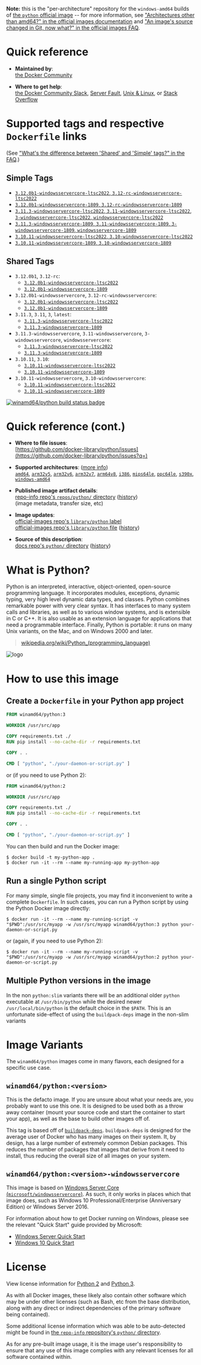 <!--

********************************************************************************

WARNING:

    DO NOT EDIT "python/README.md"

    IT IS AUTO-GENERATED

    (from the other files in "python/" combined with a set of templates)

********************************************************************************

-->

**Note:** this is the "per-architecture" repository for the `windows-amd64` builds of [the `python` official image](https://hub.docker.com/_/python) -- for more information, see ["Architectures other than amd64?" in the official images documentation](https://github.com/docker-library/official-images#architectures-other-than-amd64) and ["An image's source changed in Git, now what?" in the official images FAQ](https://github.com/docker-library/faq#an-images-source-changed-in-git-now-what).

# Quick reference

-	**Maintained by**:  
	[the Docker Community](https://github.com/docker-library/python)

-	**Where to get help**:  
	[the Docker Community Slack](https://dockr.ly/comm-slack), [Server Fault](https://serverfault.com/help/on-topic), [Unix & Linux](https://unix.stackexchange.com/help/on-topic), or [Stack Overflow](https://stackoverflow.com/help/on-topic)

# Supported tags and respective `Dockerfile` links

(See ["What's the difference between 'Shared' and 'Simple' tags?" in the FAQ](https://github.com/docker-library/faq#whats-the-difference-between-shared-and-simple-tags).)

## Simple Tags

-	[`3.12.0b1-windowsservercore-ltsc2022`, `3.12-rc-windowsservercore-ltsc2022`](https://github.com/docker-library/python/blob/fcb79b9dc3e900964cc01d5271ada11a8c2f435e/3.12-rc/windows/windowsservercore-ltsc2022/Dockerfile)
-	[`3.12.0b1-windowsservercore-1809`, `3.12-rc-windowsservercore-1809`](https://github.com/docker-library/python/blob/fcb79b9dc3e900964cc01d5271ada11a8c2f435e/3.12-rc/windows/windowsservercore-1809/Dockerfile)
-	[`3.11.3-windowsservercore-ltsc2022`, `3.11-windowsservercore-ltsc2022`, `3-windowsservercore-ltsc2022`, `windowsservercore-ltsc2022`](https://github.com/docker-library/python/blob/e730c629591d925f7502caeec840c033a19c7cb5/3.11/windows/windowsservercore-ltsc2022/Dockerfile)
-	[`3.11.3-windowsservercore-1809`, `3.11-windowsservercore-1809`, `3-windowsservercore-1809`, `windowsservercore-1809`](https://github.com/docker-library/python/blob/e730c629591d925f7502caeec840c033a19c7cb5/3.11/windows/windowsservercore-1809/Dockerfile)
-	[`3.10.11-windowsservercore-ltsc2022`, `3.10-windowsservercore-ltsc2022`](https://github.com/docker-library/python/blob/ea370b5e2b44af9837ca7634f34c4e3a5c9067fc/3.10/windows/windowsservercore-ltsc2022/Dockerfile)
-	[`3.10.11-windowsservercore-1809`, `3.10-windowsservercore-1809`](https://github.com/docker-library/python/blob/ea370b5e2b44af9837ca7634f34c4e3a5c9067fc/3.10/windows/windowsservercore-1809/Dockerfile)

## Shared Tags

-	`3.12.0b1`, `3.12-rc`:
	-	[`3.12.0b1-windowsservercore-ltsc2022`](https://github.com/docker-library/python/blob/fcb79b9dc3e900964cc01d5271ada11a8c2f435e/3.12-rc/windows/windowsservercore-ltsc2022/Dockerfile)
	-	[`3.12.0b1-windowsservercore-1809`](https://github.com/docker-library/python/blob/fcb79b9dc3e900964cc01d5271ada11a8c2f435e/3.12-rc/windows/windowsservercore-1809/Dockerfile)
-	`3.12.0b1-windowsservercore`, `3.12-rc-windowsservercore`:
	-	[`3.12.0b1-windowsservercore-ltsc2022`](https://github.com/docker-library/python/blob/fcb79b9dc3e900964cc01d5271ada11a8c2f435e/3.12-rc/windows/windowsservercore-ltsc2022/Dockerfile)
	-	[`3.12.0b1-windowsservercore-1809`](https://github.com/docker-library/python/blob/fcb79b9dc3e900964cc01d5271ada11a8c2f435e/3.12-rc/windows/windowsservercore-1809/Dockerfile)
-	`3.11.3`, `3.11`, `3`, `latest`:
	-	[`3.11.3-windowsservercore-ltsc2022`](https://github.com/docker-library/python/blob/e730c629591d925f7502caeec840c033a19c7cb5/3.11/windows/windowsservercore-ltsc2022/Dockerfile)
	-	[`3.11.3-windowsservercore-1809`](https://github.com/docker-library/python/blob/e730c629591d925f7502caeec840c033a19c7cb5/3.11/windows/windowsservercore-1809/Dockerfile)
-	`3.11.3-windowsservercore`, `3.11-windowsservercore`, `3-windowsservercore`, `windowsservercore`:
	-	[`3.11.3-windowsservercore-ltsc2022`](https://github.com/docker-library/python/blob/e730c629591d925f7502caeec840c033a19c7cb5/3.11/windows/windowsservercore-ltsc2022/Dockerfile)
	-	[`3.11.3-windowsservercore-1809`](https://github.com/docker-library/python/blob/e730c629591d925f7502caeec840c033a19c7cb5/3.11/windows/windowsservercore-1809/Dockerfile)
-	`3.10.11`, `3.10`:
	-	[`3.10.11-windowsservercore-ltsc2022`](https://github.com/docker-library/python/blob/ea370b5e2b44af9837ca7634f34c4e3a5c9067fc/3.10/windows/windowsservercore-ltsc2022/Dockerfile)
	-	[`3.10.11-windowsservercore-1809`](https://github.com/docker-library/python/blob/ea370b5e2b44af9837ca7634f34c4e3a5c9067fc/3.10/windows/windowsservercore-1809/Dockerfile)
-	`3.10.11-windowsservercore`, `3.10-windowsservercore`:
	-	[`3.10.11-windowsservercore-ltsc2022`](https://github.com/docker-library/python/blob/ea370b5e2b44af9837ca7634f34c4e3a5c9067fc/3.10/windows/windowsservercore-ltsc2022/Dockerfile)
	-	[`3.10.11-windowsservercore-1809`](https://github.com/docker-library/python/blob/ea370b5e2b44af9837ca7634f34c4e3a5c9067fc/3.10/windows/windowsservercore-1809/Dockerfile)

[![winamd64/python build status badge](https://img.shields.io/jenkins/s/https/doi-janky.infosiftr.net/job/multiarch/job/windows-amd64/job/python.svg?label=winamd64/python%20%20build%20job)](https://doi-janky.infosiftr.net/job/multiarch/job/windows-amd64/job/python/)

# Quick reference (cont.)

-	**Where to file issues**:  
	[https://github.com/docker-library/python/issues](https://github.com/docker-library/python/issues?q=)

-	**Supported architectures**: ([more info](https://github.com/docker-library/official-images#architectures-other-than-amd64))  
	[`amd64`](https://hub.docker.com/r/amd64/python/), [`arm32v5`](https://hub.docker.com/r/arm32v5/python/), [`arm32v6`](https://hub.docker.com/r/arm32v6/python/), [`arm32v7`](https://hub.docker.com/r/arm32v7/python/), [`arm64v8`](https://hub.docker.com/r/arm64v8/python/), [`i386`](https://hub.docker.com/r/i386/python/), [`mips64le`](https://hub.docker.com/r/mips64le/python/), [`ppc64le`](https://hub.docker.com/r/ppc64le/python/), [`s390x`](https://hub.docker.com/r/s390x/python/), [`windows-amd64`](https://hub.docker.com/r/winamd64/python/)

-	**Published image artifact details**:  
	[repo-info repo's `repos/python/` directory](https://github.com/docker-library/repo-info/blob/master/repos/python) ([history](https://github.com/docker-library/repo-info/commits/master/repos/python))  
	(image metadata, transfer size, etc)

-	**Image updates**:  
	[official-images repo's `library/python` label](https://github.com/docker-library/official-images/issues?q=label%3Alibrary%2Fpython)  
	[official-images repo's `library/python` file](https://github.com/docker-library/official-images/blob/master/library/python) ([history](https://github.com/docker-library/official-images/commits/master/library/python))

-	**Source of this description**:  
	[docs repo's `python/` directory](https://github.com/docker-library/docs/tree/master/python) ([history](https://github.com/docker-library/docs/commits/master/python))

# What is Python?

Python is an interpreted, interactive, object-oriented, open-source programming language. It incorporates modules, exceptions, dynamic typing, very high level dynamic data types, and classes. Python combines remarkable power with very clear syntax. It has interfaces to many system calls and libraries, as well as to various window systems, and is extensible in C or C++. It is also usable as an extension language for applications that need a programmable interface. Finally, Python is portable: it runs on many Unix variants, on the Mac, and on Windows 2000 and later.

> [wikipedia.org/wiki/Python_(programming_language)](https://en.wikipedia.org/wiki/Python_%28programming_language%29)

![logo](https://raw.githubusercontent.com/docker-library/docs/01c12653951b2fe592c1f93a13b4e289ada0e3a1/python/logo.png)

# How to use this image

## Create a `Dockerfile` in your Python app project

```dockerfile
FROM winamd64/python:3

WORKDIR /usr/src/app

COPY requirements.txt ./
RUN pip install --no-cache-dir -r requirements.txt

COPY . .

CMD [ "python", "./your-daemon-or-script.py" ]
```

or (if you need to use Python 2):

```dockerfile
FROM winamd64/python:2

WORKDIR /usr/src/app

COPY requirements.txt ./
RUN pip install --no-cache-dir -r requirements.txt

COPY . .

CMD [ "python", "./your-daemon-or-script.py" ]
```

You can then build and run the Docker image:

```console
$ docker build -t my-python-app .
$ docker run -it --rm --name my-running-app my-python-app
```

## Run a single Python script

For many simple, single file projects, you may find it inconvenient to write a complete `Dockerfile`. In such cases, you can run a Python script by using the Python Docker image directly:

```console
$ docker run -it --rm --name my-running-script -v "$PWD":/usr/src/myapp -w /usr/src/myapp winamd64/python:3 python your-daemon-or-script.py
```

or (again, if you need to use Python 2):

```console
$ docker run -it --rm --name my-running-script -v "$PWD":/usr/src/myapp -w /usr/src/myapp winamd64/python:2 python your-daemon-or-script.py
```

## Multiple Python versions in the image

In the non `python:slim` variants there will be an additional older `python` executable at `/usr/bin/python` while the desired newer `/usr/local/bin/python` is the default choice in the `$PATH`. This is an unfortunate side-effect of using the `buildpack-deps` image in the non-slim variants

# Image Variants

The `winamd64/python` images come in many flavors, each designed for a specific use case.

## `winamd64/python:<version>`

This is the defacto image. If you are unsure about what your needs are, you probably want to use this one. It is designed to be used both as a throw away container (mount your source code and start the container to start your app), as well as the base to build other images off of.

This tag is based off of [`buildpack-deps`](https://hub.docker.com/_/buildpack-deps/). `buildpack-deps` is designed for the average user of Docker who has many images on their system. It, by design, has a large number of extremely common Debian packages. This reduces the number of packages that images that derive from it need to install, thus reducing the overall size of all images on your system.

## `winamd64/python:<version>-windowsservercore`

This image is based on [Windows Server Core (`microsoft/windowsservercore`)](https://hub.docker.com/r/microsoft/windowsservercore/). As such, it only works in places which that image does, such as Windows 10 Professional/Enterprise (Anniversary Edition) or Windows Server 2016.

For information about how to get Docker running on Windows, please see the relevant "Quick Start" guide provided by Microsoft:

-	[Windows Server Quick Start](https://msdn.microsoft.com/en-us/virtualization/windowscontainers/quick_start/quick_start_windows_server)
-	[Windows 10 Quick Start](https://msdn.microsoft.com/en-us/virtualization/windowscontainers/quick_start/quick_start_windows_10)

# License

View license information for [Python 2](https://docs.python.org/2/license.html) and [Python 3](https://docs.python.org/3/license.html).

As with all Docker images, these likely also contain other software which may be under other licenses (such as Bash, etc from the base distribution, along with any direct or indirect dependencies of the primary software being contained).

Some additional license information which was able to be auto-detected might be found in [the `repo-info` repository's `python/` directory](https://github.com/docker-library/repo-info/tree/master/repos/python).

As for any pre-built image usage, it is the image user's responsibility to ensure that any use of this image complies with any relevant licenses for all software contained within.
